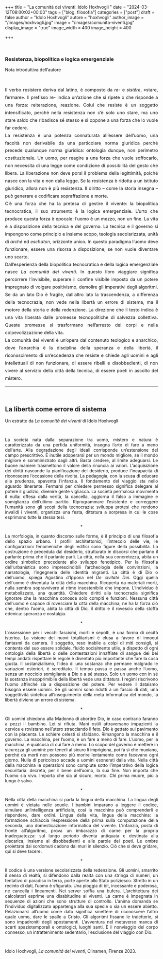 +++
title = "La comunità dei viventi: Idolo Hoxhvogli "
date = "2024-03-12T08:00:02+00:00"
tags = ["blog, filosofia"]
categories = ["post"]
draft = false
author = "Idolo Hoxhvogli"
autore = "hoxhvogli"
author_image = "/images/hoxhvogli.jpg"
image = "/images/comunita-viventi.jpg"
display_image = "true"
image_width = 400
image_height = 400

+++

</br>

<div style="text-align: justify;">


### Resistenza, biopolitica e logica emergenziale  

 Nota introduttiva dell'autore

 </br>

<p style="font-size: 11pt; line-height: 170%;">
Il verbo resistere deriva dal latino, è composto da <i>re-</i> e <i>sistĕre</i>, «stare, fermare». Il prefisso re- indica un’azione che si ripete o che risponde a una forza: reiterazione, reazione. Colui che resiste è un soggetto intensificato, perché nella resistenza non c’è solo uno stare, ma uno stare saldo che ribadisce sé stesso e si oppone a una forza che lo vuole far cedere. <br>
La resistenza è una potenza connaturata all’essere dell’uomo, una facoltà non derivabile da una particolare norma giuridica perché precede qualunque norma giuridica: ontologia dunque, non perimetro costituzionale. Un uomo, per reagire a una forza che vuole soffocarlo, non necessita di una legge come condizione di possibilità del gesto che libera. La liberazione non deve porsi il problema della legittimità, poiché nasce con la vita e non dalla legge. Se la resistenza è ridotta a un istituto giuridico, allora non è più resistenza. Il diritto – come la storia insegna – può generare e codificare sopraffazione e morte.  <br>
C’è una forza che ha la pretesa di gestire il vivente: la biopolitica tecnocratica, il suo strumento è la logica emergenziale. L’urto che produce questa forza è epocale: l’uomo è un mezzo, non un fine. La vita è a disposizione della tecnica e del governo. La tecnica e il governo si impongono come principio e insieme scopo, teologia secolarizzata, unità di <i>archè</i> ed <i>eschaton</i>, orizzonte unico. In questo paradigma l’uomo deve funzionare, essere una risorsa a disposizione, se non vuole diventare uno scarto.  <br>
Dall’esperienza della biopolitica tecnocratica e della logica emergenziale nasce <i>La comunità dei viventi</i>. In questo libro viaggiare significa percorrere l’invisibile, superare il confine visibile imposto da un potere impregnato di volgare positivismo, demolire gli imperativi degli algoritmi. Se da un lato Dio è fragile, dall’altro lato la trascendenza, a differenza della tecnocrazia, non vede nella libertà un errore di sistema, ma il motore della storia e della redenzione. La direzione che il testo indica è una vita liberata dalle promesse tecnopolitiche di salvezza collettiva. Queste promesse si trasformano nell’arresto dei corpi e nella colpevolizzazione della vita.  <br>
La comunità dei viventi è un’opera dal contenuto teologico e anarchico, dove l’anarchia è la disciplina della speranza e della libertà, il riconoscimento di un’eccedenza che resiste e     chiede agli uomini e agli intellettuali di non funzionare, di essere ribelli e disobbedienti, di non vivere al servizio della città della tecnica, di essere poeti in ascolto del mistero.


***

</br>

## La libertà come errore di sistema  
Un estratto da *La comunità dei viventi* di Idolo Hoxhvogli

</br>





La società nata dalla separazione tra uomo, mistero e natura è caratterizzata da una perfida uniformità, insegna l’arte di fare a meno dell’arte. Alla degradazione degli ideali corrisponde un’estensione del campo prescrittivo. È inutile adoperarsi per un mondo migliore, se il mondo migliore è somministrato dagli altri. Basta credere, al limite adeguarsi. Le buone maniere trasmettono il valore della rinuncia ai valori.
L’acquisizione dei diritti nasconde la pianificazione del desiderio, produce l’incapacità di riconoscere l’occasione della rivolta. La pedagogia, con la scusa di educare alla prudenza, spaventa l’infanzia. Il fondamento del viaggio sta nello sguardo itinerante. Fermarsi per chiedere permesso significa delegare al potere il giudizio, divenire gente vigliacca. La società permalosa movimenta il nulla: offesa dalla verità, la cancella, aggiorna il falso a immagine e somiglianza dell’ultimo partito.
Riprogrammare l’esistente e correggere l’umanità sono gli scopi della tecnocrazia: sviluppa protesi che rendono invalidi i viventi, organizza una festa, dittatura a sorpresa in cui le cose esprimono tutte la stessa tesi.

<center> * </center>

La morfologia, in quanto discorso sulle forme, è il principio di una filosofia dello spazio urbano. I profili architettonici, l’intreccio delle vie, le configurazioni fenomeniche degli edifici sono figure della possibilità. La costruzione è preceduta dal desiderio, strutturato in discorsi che parlano il parlante prima che il parlante parli. La città, nella sua concretezza, abita un ordine simbolico precedente allo sviluppo fenotipico. Per la filosofia dell’urbanistica sono imprescindibili l’archeologia delle convinzioni, la narratologia, l’ingegneria delle identità migranti.
La città è di Dio o dell’uomo, spiega Agostino d’Ippona nel *De civitate Dei*. Oggi quella dell’uomo è diventata la città della macchina. Ricoperta da materiali morti, nulla sembra sopravvivere al ritmo insostenibile che impone. L’individuo è metabolizzato, una quantità.
Chiedere diritti alla tecnocrazia significa ignorare che la macchina conosce solo compiti e funzioni. Nessuna città dell’uomo è capace di rovesciare la città della macchina, ne ha la forza ciò che, dentro l’uomo, abita la città di Dio, il dritto e il rovescio della stoffa edenica: speranza e nostalgia.

<center> * </center>

L’ossessione per i vecchi fascismi, morti e sepolti, è una forma di cecità isterica. La visione dei nuovi totalitarismi è elusa a favore di innocui fantasmi da camera. Il soggetto, reso inabile a colpi di miti consigli, si contenta del suo essere solidale, fluido socialmente utile, a dispetto di ogni ontologia della libertà o delle contestazioni innaffiate di sangue dei bei tempi andati: rispettare le regole è diventato più importante che fare la cosa giusta.
Il sostanzialismo, l’idea di una sostanza che permane malgrado le variazioni esteriori, è screditato. Il tempo passa e passa anche l’uomo, senza un nocciolo somigliante a Dio o a sé stesso. Solo un uomo con in sé la sostanza insopprimibile della libertà vede una dittatura. I regimi riscrivono l’uomo affinché sia a disposizione del potere. Per vedere il dataismo bisogna essere uomini. Se gli uomini sono ridotti a un fascio di dati, una soggettività sintetica all’inseguimento della meta informatica del mondo, la libertà diviene un errore di sistema.

<center> * </center>

Gli uomini chiedono alla Madonna di abortire Dio, in caso contrario faranno a pezzi il bambino. Lei si rifiuta. Mani ostili attraversano impazienti la cervice e rovistano nell’utero stracciando il feto. Dio è gettato sul pavimento con la placenta. Le schiere celesti si sfaldano.
Rimangono la macchina e il governo.
La macchina, per l’uomo, è un fare a meno di fare. L’uomo, per la macchina, è qualcosa di cui fare a meno. Lo scopo del governo è mettere in sicurezza gli uomini: per tenerli al sicuro li imprigiona, poi fa sì che muoiano, perché da morti non possono più morire lentamente come facevano ogni giorno. Nulla di pericoloso accade a uomini esonerati dalla vita.
Nella città della macchina le operazioni sono compiute sotto l’imperativo della logica securitaria: decreta, per il bene dell’uomo, la sua fine. Non importa che l’uomo sia vivo. Importa che sia al sicuro, morto. Chi prima muore, più a lungo è salvo.

<center> * </center>

Nella città della macchina si parla la lingua della macchina. La lingua degli uomini è vietata nelle scuole. I bambini imparano a leggere il codice, simulare un’intelligenza artificiale, così la macchina può comprenderli e rispondere, dare ordini.
Lingua della vita, lingua della macchina: la formazione schiaccia l’espressione della prima sulla computazione della seconda, una domesticazione informatica del vivente. L’infanzia, posta di fronte all’algoritmo, prova un imbarazzo di carne per la propria inadeguatezza: sul lungo periodo diventa antiquata e destinata alla discarica, insieme ai disobbedienti e alle parole dei poeti.
Le ombre proiettate dai sordomuti cadono dai muri in silenzio. Ciò che si deve gridare, qui si deve tacere.

<center> * </center>

Il codice è una versione secolarizzata della redenzione. Gli uomini, smarrito il senso di realtà, si difendono dalla realtà con una stringa di numeri, un tentativo di paradiso in terra, porte aperte allo Stato poliziesco. Stretto in un recinto di dati, l’uomo è sfigurato. Una pioggia di bit, incessante e poderosa, ne cancella i lineamenti. Nei server soffia una bufera. L’architettura dei calcolatori esprime una disabitudine ai viventi. La carne è impegnata in sequenze di azioni che sono strutture di controllo. L’anima domanda se l’individuo digitalizzato appartenga alla sua specie o sia un essere abietto. Relazionarsi all’uomo come dato significa smettere di riconoscere l’altro quale uomo, dare le spalle a Cristo. Gli algoritmi fissano le traiettorie, si sono impadroniti degli spostamenti. L’avventura nel metaverso manca di scarti spaziotemporali e ontologici, luoghi santi. È il nonviaggio del corpo connesso, un intrattenimento sedentario, l’esclusione del viaggio con Dio.

<br>

Idolo Hoxhvogli, *La comunità dei viventi*, Clinamen, Firenze 2023.


</div>
